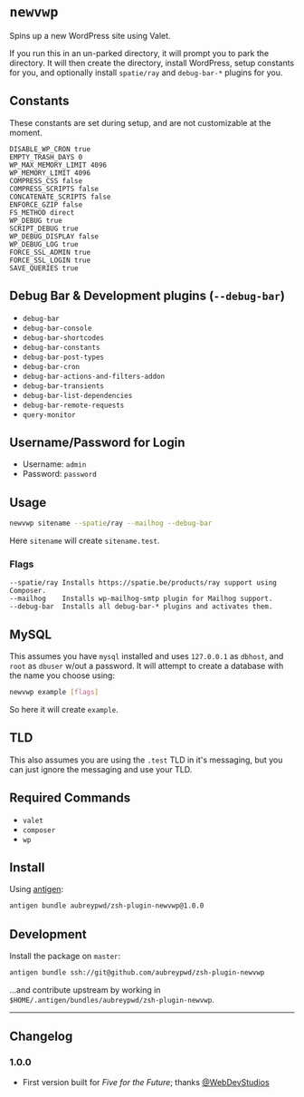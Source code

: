 # `newvwp`

Spins up a new WordPress site using Valet. 

If you run this in an un-parked directory, it will prompt you to park the directory. It will then create the directory, install WordPress, setup constants for you, and optionally install `spatie/ray` and `debug-bar-*` plugins for you.

## Constants

These constants are set during setup, and are not customizable at the moment.

```
DISABLE_WP_CRON true 
EMPTY_TRASH_DAYS 0 
WP_MAX_MEMORY_LIMIT 4096 
WP_MEMORY_LIMIT 4096 
COMPRESS_CSS false 
COMPRESS_SCRIPTS false 
CONCATENATE_SCRIPTS false 
ENFORCE_GZIP false 
FS_METHOD direct
WP_DEBUG true 
SCRIPT_DEBUG true 
WP_DEBUG_DISPLAY false 
WP_DEBUG_LOG true 
FORCE_SSL_ADMIN true
FORCE_SSL_LOGIN true
SAVE_QUERIES true 
```

## Debug Bar & Development plugins (`--debug-bar`)

- `debug-bar`
- `debug-bar-console`
- `debug-bar-shortcodes`
- `debug-bar-constants`
- `debug-bar-post-types`
- `debug-bar-cron`
- `debug-bar-actions-and-filters-addon`
- `debug-bar-transients`
- `debug-bar-list-dependencies`
- `debug-bar-remote-requests`
- `query-monitor`

## Username/Password for Login

- Username: `admin`
- Password: `password`

## Usage

```bash
newvwp sitename --spatie/ray --mailhog --debug-bar
```

Here `sitename` will create `sitename.test`.

### Flags

```
--spatie/ray Installs https://spatie.be/products/ray support using Composer.
--mailhog    Installs wp-mailhog-smtp plugin for Mailhog support.
--debug-bar  Installs all debug-bar-* plugins and activates them.
```

## MySQL

This assumes you have `mysql` installed and uses `127.0.0.1` as `dbhost`, and `root` as `dbuser` w/out a password. It will attempt to create a database with the name you choose using:

```bash
newvwp example [flags]
```

So here it will create `example`.

## TLD

This also assumes you are using the `.test` TLD in it's messaging, but you can just ignore the messaging and use your TLD.

## Required Commands

- `valet`
- `composer`
- `wp`

## Install

Using [antigen](https://github.com/zsh-users/antigen):

```bash
antigen bundle aubreypwd/zsh-plugin-newvwp@1.0.0
```

## Development

Install the package on `master`:

```bash
antigen bundle ssh://git@github.com/aubreypwd/zsh-plugin-newvwp
```

...and contribute upstream by working in `$HOME/.antigen/bundles/aubreypwd/zsh-plugin-newvwp`.

---

## Changelog

### 1.0.0

- First version built for _Five for the Future_; thanks [@WebDevStudios](https://webdevstudios.com/)
